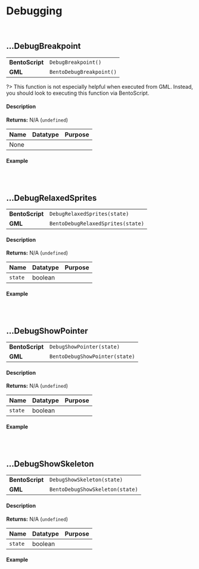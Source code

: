 # Debugging

&nbsp;

## …DebugBreakpoint

<table>
    <tr>
		<td><b>BentoScript</b></td>
		<td><code>DebugBreakpoint()</code></td>
    </tr>
    <tr>
		<td><b>GML</b></td>
		<td><code>BentoDebugBreakpoint()</code></td>
    </tr>
</table>

?> This function is not especially helpful when executed from GML. Instead, you should look to executing this function via BentoScript.

<!-- tabs:start -->

#### **Description**

**Returns:** N/A (`undefined`)

|Name|Datatype|Purpose                                                     |
|----|--------|------------------------------------------------------------|
|None|        |                                                            |

#### **Example**

```gml

```

<!-- tabs:end -->

&nbsp;

## …DebugRelaxedSprites

<table>
    <tr>
		<td><b>BentoScript</b></td>
		<td><code>DebugRelaxedSprites(state)</code></td>
    </tr>
    <tr>
		<td><b>GML</b></td>
		<td><code>BentoDebugRelaxedSprites(state)</code></td>
    </tr>
</table>

<!-- tabs:start -->

#### **Description**

**Returns:** N/A (`undefined`)

|Name   |Datatype|Purpose                                                     |
|-------|--------|------------------------------------------------------------|
|`state`|boolean |                                                            |

#### **Example**

```gml

```

<!-- tabs:end -->

&nbsp;

## …DebugShowPointer

<table>
    <tr>
		<td><b>BentoScript</b></td>
		<td><code>DebugShowPointer(state)</code></td>
    </tr>
    <tr>
		<td><b>GML</b></td>
		<td><code>BentoDebugShowPointer(state)</code></td>
    </tr>
</table>

<!-- tabs:start -->

#### **Description**

**Returns:** N/A (`undefined`)

|Name   |Datatype|Purpose                                                     |
|-------|--------|------------------------------------------------------------|
|`state`|boolean |                                                            |

#### **Example**

```gml

```

<!-- tabs:end -->

&nbsp;

## …DebugShowSkeleton

<table>
    <tr>
		<td><b>BentoScript</b></td>
		<td><code>DebugShowSkeleton(state)</code></td>
    </tr>
    <tr>
		<td><b>GML</b></td>
		<td><code>BentoDebugShowSkeleton(state)</code></td>
    </tr>
</table>

<!-- tabs:start -->

#### **Description**

**Returns:** N/A (`undefined`)

|Name   |Datatype|Purpose                                                     |
|-------|--------|------------------------------------------------------------|
|`state`|boolean |                                                            |

#### **Example**

```gml

```

<!-- tabs:end -->